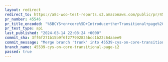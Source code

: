 ```yaml
---
layout: redirect
redirect_to: https://a8c-woo-test-reports.s3.amazonaws.com/public/pr/45546/api/index.html
pr_number: 45546
pr_title_encoded: "%5BCYS+on+core%5D+Introduce+the+Transitional+page%2C+i2"
pr_test_type: api
last_published: "2024-03-14 22:08:24 +0000"
commit_sha: 3ff6f271b15b9f6f277992825bcc1b22c64aaee9
commit_message: "Merge branch 'trunk' into 45539-cys-on-core-transitional-page-i2"
branch_name: 45539-cys-on-core-transitional-page-i2
passed: true
---
```

